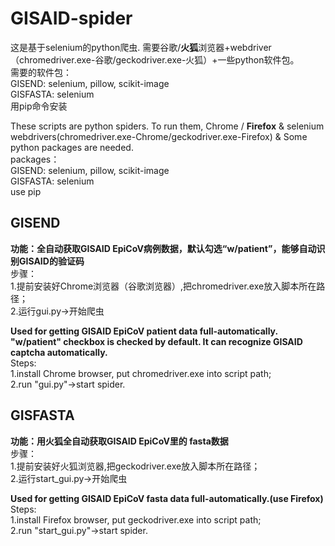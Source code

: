 # GISAID-spider
这是基于selenium的python爬虫.
需要谷歌/**火狐**浏览器+webdriver（chromedriver.exe-谷歌/geckodriver.exe-火狐）+一些python软件包。  
需要的软件包：  
GISEND: selenium, pillow, scikit-image  
GISFASTA: selenium  
用pip命令安装
  
These scripts are python spiders. 
To run them, Chrome / **Firefox** & selenium webdrivers(chromedriver.exe-Chrome/geckodriver.exe-Firefox) & Some python packages are needed.  
packages：  
GISEND: selenium, pillow, scikit-image  
GISFASTA: selenium  
use pip  

## GISEND  
**功能：全自动获取GISAID EpiCoV病例数据，默认勾选“w/patient”，能够自动识别GISAID的验证码**  
步骤：  
1.提前安装好Chrome浏览器（谷歌浏览器）,把chromedriver.exe放入脚本所在路径；  
2.运行gui.py->开始爬虫  
  
**Used for getting GISAID EpiCoV patient data full-automatically. "w/patient" checkbox is checked by default. It can recognize GISAID captcha automatically.**  
Steps:   
1.install Chrome browser, put chromedriver.exe into script path;   
2.run "gui.py"->start spider.  

## GISFASTA  
**功能：用火狐全自动获取GISAID EpiCoV里的 fasta数据**  
步骤：  
1.提前安装好火狐浏览器,把geckodriver.exe放入脚本所在路径；  
2.运行start_gui.py->开始爬虫
  
**Used for getting GISAID EpiCoV fasta data full-automatically.(use Firefox)**  
Steps:   
1.install Firefox browser, put geckodriver.exe into script path;  
2.run "start_gui.py"->start spider.  
